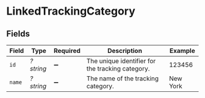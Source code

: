 # LinkedTrackingCategory


## Fields

| Field                                            | Type                                             | Required                                         | Description                                      | Example                                          |
| ------------------------------------------------ | ------------------------------------------------ | ------------------------------------------------ | ------------------------------------------------ | ------------------------------------------------ |
| `id`                                             | *?string*                                        | :heavy_minus_sign:                               | The unique identifier for the tracking category. | 123456                                           |
| `name`                                           | *?string*                                        | :heavy_minus_sign:                               | The name of the tracking category.               | New York                                         |